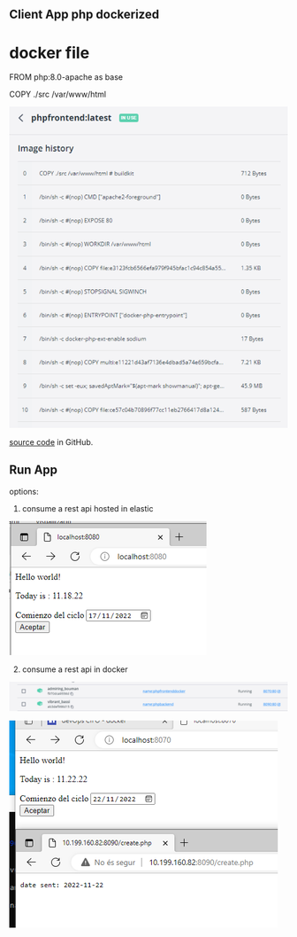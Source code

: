 ## Client App php dockerized


# docker file

FROM php:8.0-apache as base

COPY ./src /var/www/html


![doker image](/images/docker1.png "docker image caption")


[source code](https://github.com/rarmero/frontendphp/tree/main) in GitHub.

## Run App

options:

1. consume a rest api hosted in elastic

![client](/images/docker2.png "client caption")


2. consume a rest api in docker


![client](/images/docker3.png "containers caption")

![client](/images/docker4.png "web page captions")


